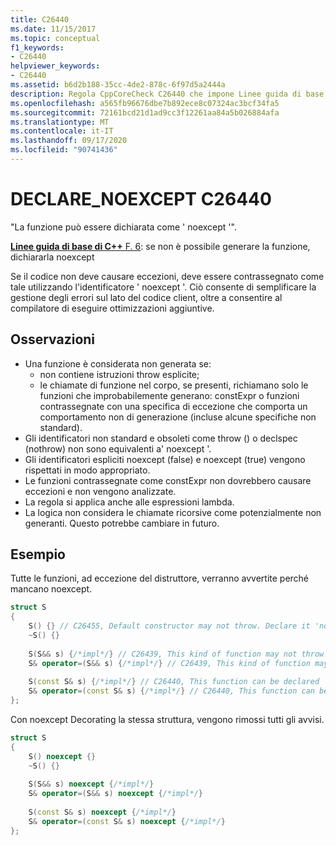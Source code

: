 ```yaml
---
title: C26440
ms.date: 11/15/2017
ms.topic: conceptual
f1_keywords:
- C26440
helpviewer_keywords:
- C26440
ms.assetid: b6d2b188-35cc-4de2-878c-6f97d5a2444a
description: Regola CppCoreCheck C26440 che impone Linee guida di base di C++ F. 6
ms.openlocfilehash: a565fb96676dbe7b892ece8c07324ac3bcf34fa5
ms.sourcegitcommit: 72161bcd21d1ad9cc3f12261aa84a5b026884afa
ms.translationtype: MT
ms.contentlocale: it-IT
ms.lasthandoff: 09/17/2020
ms.locfileid: "90741436"
---
```

# <a name="c26440-declare_noexcept"></a>DECLARE_NOEXCEPT C26440

"La funzione può essere dichiarata come ' noexcept '".

[ **Linee guida di base di C++** F. 6](https://github.com/isocpp/CppCoreGuidelines/blob/master/CppCoreGuidelines.md#f6-if-your-function-may-not-throw-declare-it-noexcept): se non è possibile generare la funzione, dichiararla noexcept

Se il codice non deve causare eccezioni, deve essere contrassegnato come tale utilizzando l'identificatore ' noexcept '. Ciò consente di semplificare la gestione degli errori sul lato del codice client, oltre a consentire al compilatore di eseguire ottimizzazioni aggiuntive.

## <a name="remarks"></a>Osservazioni

- Una funzione è considerata non generata se:
  - non contiene istruzioni throw esplicite;
  - le chiamate di funzione nel corpo, se presenti, richiamano solo le funzioni che improbabilemente generano: constExpr o funzioni contrassegnate con una specifica di eccezione che comporta un comportamento non di generazione (incluse alcune specifiche non standard).
- Gli identificatori non standard e obsoleti come throw () o declspec (nothrow) non sono equivalenti a' noexcept '.
- Gli identificatori espliciti noexcept (false) e noexcept (true) vengono rispettati in modo appropriato.
- Le funzioni contrassegnate come constExpr non dovrebbero causare eccezioni e non vengono analizzate.
- La regola si applica anche alle espressioni lambda.
- La logica non considera le chiamate ricorsive come potenzialmente non generanti. Questo potrebbe cambiare in futuro.

## <a name="example"></a>Esempio
Tutte le funzioni, ad eccezione del distruttore, verranno avvertite perché mancano noexcept. 
```cpp
struct S 
{
    S() {} // C26455, Default constructor may not throw. Declare it 'noexcept' 
    ~S() {}
    
    S(S&& s) {/*impl*/} // C26439, This kind of function may not throw. Declare it 'noexcept' (f.6)
    S& operator=(S&& s) {/*impl*/} // C26439, This kind of function may not throw. Declare it 'noexcept' (f.6)
    
    S(const S& s) {/*impl*/} // C26440, This function can be declared 'noexcept'
    S& operator=(const S& s) {/*impl*/} // C26440, This function can be declared 'noexcept'
};
```
Con noexcept Decorating la stessa struttura, vengono rimossi tutti gli avvisi.
```cpp
struct S 
{
    S() noexcept {}
    ~S() {}
    
    S(S&& s) noexcept {/*impl*/}
    S& operator=(S&& s) noexcept {/*impl*/}
    
    S(const S& s) noexcept {/*impl*/}
    S& operator=(const S& s) noexcept {/*impl*/}
};
```
